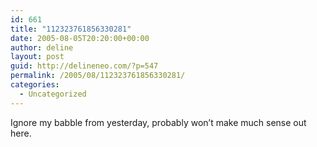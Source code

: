 ```yaml
---
id: 661
title: "112323761856330281"
date: 2005-08-05T20:20:00+00:00
author: deline
layout: post
guid: http://delineneo.com/?p=547
permalink: /2005/08/112323761856330281/
categories:
  - Uncategorized
---
```

Ignore my babble from yesterday, probably won&#8217;t make much sense out here.
